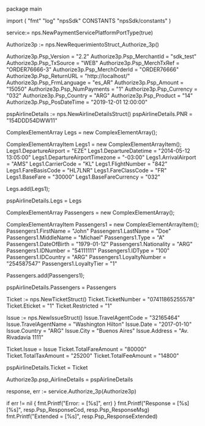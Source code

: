 package main

import (
        "fmt"
        "log"
        "npsSdk"
        CONSTANTS "npsSdk/constants"
)

service:= nps.NewPaymentServicePlatformPortType(true)

Authorize3p := nps.NewRequerimientoStruct_Authorize_3p()

Authorize3p.Psp_Version = "2.2"
Authorize3p.Psp_MerchantId = "sdk_test"
Authorize3p.Psp_TxSource = "WEB"
Authorize3p.Psp_MerchTxRef = "ORDER76666-3"
Authorize3p.Psp_MerchOrderId = "ORDER76666"
Authorize3p.Psp_ReturnURL = "http://localhost/"
Authorize3p.Psp_FrmLanguage = "es_AR"
Authorize3p.Psp_Amount = "15050"
Authorize3p.Psp_NumPayments = "1"
Authorize3p.Psp_Currency = "032"
Authorize3p.Psp_Country = "ARG"
Authorize3p.Psp_Product = "14"
Authorize3p.Psp_PosDateTime = "2019-12-01 12:00:00"

pspAirlineDetails := nps.NewAirlineDetailsStruct()
pspAirlineDetails.PNR = "154DDD54DWW11"

ComplexElementArray Legs = new ComplexElementArray();

ComplexElementArrayItem Legs1 = new ComplexElementArrayItem();
Legs1.DepartureAirport = "EZE"
Legs1.DepartureDatetime = "2014-05-12 13:05:00"
Legs1.DepartureAirportTimezone = "-03:00"
Legs1.ArrivalAirport = "AMS"
Legs1.CarrierCode = "KL"
Legs1.FlightNumber = "842"
Legs1.FareBasisCode = "HL7LNR"
Legs1.FareClassCode = "FR"
Legs1.BaseFare = "30000"
Legs1.BaseFareCurrency = "032"

Legs.add(Legs1);

pspAirlineDetails.Legs = Legs

ComplexElementArray Passengers = new ComplexElementArray();

ComplexElementArrayItem Passengers1 = new ComplexElementArrayItem();
Passengers1.FirstName = "John"
Passengers1.LastName = "Doe"
Passengers1.MiddleName = "Michael"
Passengers1.Type = "A"
Passengers1.DateOfBirth = "1979-01-12"
Passengers1.Nationality = "ARG"
Passengers1.IDNumber = "54111111"
Passengers1.IDType = "100"
Passengers1.IDCountry = "ARG"
Passengers1.LoyaltyNumber = "254587547"
Passengers1.LoyaltyTier = "1"

Passengers.add(Passengers1);

pspAirlineDetails.Passengers = Passengers

Ticket := nps.NewTicketStruct()
Ticket.TicketNumber = "07411865255578"
Ticket.Eticket = "1"
Ticket.Restricted = "1"

Issue := nps.NewIssueStruct()
Issue.TravelAgentCode = "32165464"
Issue.TravelAgentName = "Washington Hilton"
Issue.Date = "2017-01-10"
Issue.Country = "ARG"
Issue.City = "Buenos Aires"
Issue.Address = "Av. Rivadavia 1111"

Ticket.Issue = Issue
Ticket.TotalFareAmount = "80000"
Ticket.TotalTaxAmount = "25200"
Ticket.TotalFeeAmount = "14800"

pspAirlineDetails.Ticket = Ticket

Authorize3p.psp_AirlineDetails = pspAirlineDetails

response, err := service.Authorize_3p(Authorize3p)

if err != nil {
    fmt.Printf("Error: = [%s]", err)
}
fmt.Printf("Response = [%s] [%s]", resp.Psp_ResponseCod, resp.Psp_ResponseMsg)
fmt.Printf("Extended = [%s]", resp.Psp_ResponseExtended)



